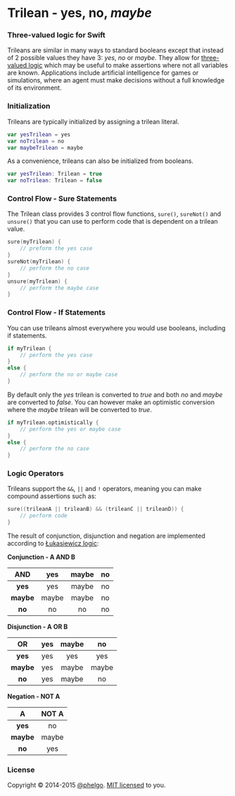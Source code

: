# Trilean - yes, no, *maybe*

### Three-valued logic for Swift
Trileans are similar in many ways to standard booleans except that instead of 2 possible values they have 3: *yes*, *no* or *maybe*. They allow for [three-valued logic](http://en.wikipedia.org/wiki/Three-valued_logic) which may be useful to make assertions where not all variables are known. Applications include artificial intelligence for games or simulations, where an agent must make decisions without a full knowledge of its environment.

### Initialization
Trileans are typically initialized by assigning a trilean literal.

```swift
var yesTrilean = yes
var noTrilean = no
var maybeTrilean = maybe
```

As a convenience, trileans can also be initialized from booleans.

```swift
var yesTrilean: Trilean = true
var noTrilean: Trilean = false
```

### Control Flow - Sure Statements
The Trilean class provides 3 control flow functions, ```sure()```, ```sureNot()``` and ```unsure()``` that you can use to perform code that is dependent on a trilean value.


```swift
sure(myTrilean) {
    // preform the yes case
}
sureNot(myTrilean) {
    // perform the no case
}
unsure(myTrilean) {
    // perform the maybe case
} 
```

### Control Flow - If Statements
You can use trileans almost everywhere you would use booleans, including if statements.

```swift
if myTrilean {
    // perform the yes case
}
else {
    // perform the no or maybe case
}
```
By default only the *yes* trilean is converted to *true* and both *no* and *maybe* are converted to *false*. You can however make an optimistic conversion where the *maybe* trilean will be converted to *true*.

```swift
if myTrilean.optimistically {
    // perform the yes or maybe case
}
else {
    // perform the no case
}
```

### Logic Operators
Trileans support the ```&&```, ```||``` and ```!``` operators, meaning you can make compound assertions such as:

```swift
sure((trileanA || trileanB) && (trileanC || trileanD)) {
    // perform code
}
```

The result of conjunction, disjunction and negation are implemented according to [Łukasiewicz logic](http://en.wikipedia.org/wiki/%C5%81ukasiewicz_logic):

**Conjunction - A AND B**

| AND          | **yes**      | **maybe**    | **no**       |
| :----------: | :----------: | :----------: | :----------: |
| **yes**      | yes          | maybe        | no           |
| **maybe**    | maybe        | maybe        | no           |
| **no**       | no           | no           | no           |

**Disjunction - A OR B**

| OR           | **yes**      | **maybe**    | **no**       |
| :----------: | :----------: | :----------: | :----------: |
| **yes**      | yes          | yes          | yes          |
| **maybe**    | yes          | maybe        | maybe        |
| **no**       | yes          | maybe        | no           |

**Negation - NOT A**

|  A           | NOT A        |
| :----------: | :----------: |
| **yes**      | no           |
| **maybe**    | maybe        |
| **no**       | yes          |

### License
Copyright © 2014-2015 [@phelgo](https://twitter.com/phelgo). [MIT licensed](http://www.opensource.org/licenses/MIT) to you.
